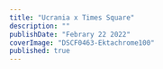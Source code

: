 ```yaml
---
title: "Ucrania x Times Square"
description: ""
publishDate: "Febrary 22 2022"
coverImage: "DSCF0463-Ektachrome100"
published: true
---
```


